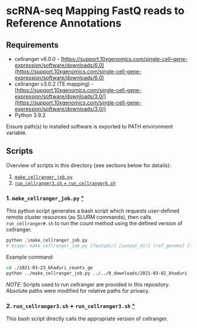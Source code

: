 # scRNA-seq Mapping FastQ reads to Reference Annotations

## Requirements

- cellranger v6.0.0 - [https://support.10xgenomics.com/single-cell-gene-expression/software/downloads/6.0](https://support.10xgenomics.com/single-cell-gene-expression/software/downloads/6.0)
- cellranger v3.0.2 (TE mapping) - [https://support.10xgenomics.com/single-cell-gene-expression/software/downloads/3.0/](https://support.10xgenomics.com/single-cell-gene-expression/software/downloads/3.0/)
- Python 3.9.2 

Ensure path(s) to installed software is exported to PATH environment variable.

## Scripts

Overview of scripts in this directory (see sections below for details):

1. [`make_cellranger_job.py`](#1-make_cellranger_jobpy)
2. [`run_cellranger3.sh` + `run_cellranger6.sh`](#2-run_cellranger3sh--run_cellranger3sh)

### 1. `make_cellranger_job.py` [^](#scripts)

This python script generates a bash script which requests user-defined remote cluster resources (as SLURM commands), then calls  `run_cellranger#.sh` to run the count method using the defined version of cellranger. 

```bash
python .\make_cellranger_job.py 
# Usage: make_cellranger_job.py [fastqdir] [output_dir] [ref_genome] [localcores] [mempercore] [v3-v6] [output_name] 
```

Example command:

```bash
cd ./2021-03-23_bhaduri_counts_ge
python ../make_cellranger_job.py ../../0_downloads/2021-03-02_bhaduri ./ ../../0_downloads/hg38-refdata/refdata-gex-GRCh38-2020-A 8 15 6 bhaduri_counts_ge &> out
```

*NOTE*: Scripts used to run cellranger are provided in this repository. Absolute paths were modified for relative paths for privacy. 

### 2. `run_cellranger3.sh` + `run_cellranger3.sh` [^](#scripts)

This bash script directly calls the appropriate version of cellranger. 


